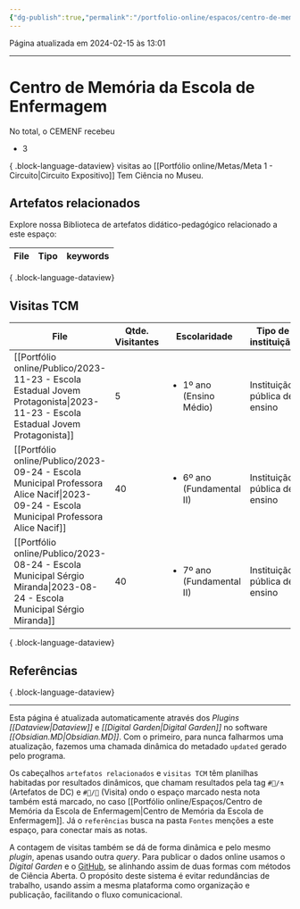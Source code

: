 ```yaml
---
{"dg-publish":true,"permalink":"/portfolio-online/espacos/centro-de-memoria-da-escola-de-enfermagem/","tags":["💼/📍"],"created":"2024-02-14T12:36:18.574-03:00","updated":"2024-02-15T13:10:03.308-03:00"}
---
```


Página atualizada em 2024-02-15 às 13:01
***
# Centro de Memória da Escola de Enfermagem

No total, o CEMENF recebeu 
- 3

{ .block-language-dataview}
visitas ao [[Portfólio online/Metas/Meta 1 - Circuito\|Circuito Expositivo]] Tem Ciência no Museu.

## Artefatos relacionados
Explore nossa Biblioteca de artefatos didático-pedagógico relacionado a este espaço:

| File | Tipo | keywords |
| ---- | ---- | -------- |

{ .block-language-dataview}

## Visitas TCM
| File                                                                                                                                       | Qtde. Visitantes | Escolaridade                              | Tipo de instituição           |
| ------------------------------------------------------------------------------------------------------------------------------------------ | ---------------- | ----------------------------------------- | ----------------------------- |
| [[Portfólio online/Publico/2023-11-23 - Escola Estadual Jovem Protagonista\|2023-11-23 - Escola Estadual Jovem Protagonista]]           | 5                | <ul><li>1º ano (Ensino Médio)</li></ul>   | Instituição pública de ensino |
| [[Portfólio online/Publico/2023-09-24 - Escola Municipal Professora Alice Nacif\|2023-09-24 - Escola Municipal Professora Alice Nacif]] | 40               | <ul><li>6º ano (Fundamental II)</li></ul> | Instituição pública de ensino |
| [[Portfólio online/Publico/2023-08-24 - Escola Municipal Sérgio Miranda\|2023-08-24 - Escola Municipal Sérgio Miranda]]                 | 40               | <ul><li>7º ano (Fundamental II)</li></ul> | Instituição pública de ensino |

{ .block-language-dataview}


## Referências


{ .block-language-dataview}


***
Esta página é atualizada automaticamente através dos *Plugins [[Dataview\|Dataview]]* e *[[Digital Garden\|Digital Garden]]* no software *[[Obsidian.MD\|Obsidian.MD]]*. Com o primeiro, para nunca falharmos uma atualização, fazemos uma chamada dinâmica do metadado `updated` gerado pelo programa.

Os cabeçalhos `artefatos relacionados` e `visitas TCM` têm planilhas habitadas por resultados dinâmicos, que chamam resultados pela tag `#💼/⚗️` (Artefatos de DC) e `#💼/📇` (Visita) ondo o espaço marcado nesta nota também está marcado, no caso [[Portfólio online/Espaços/Centro de Memória da Escola de Enfermagem\|Centro de Memória da Escola de Enfermagem]].
Já o `referências` busca na pasta `Fontes` menções a este espaço, para conectar mais as notas.

A contagem de visitas também se dá de forma dinâmica e pelo mesmo *plugin*, apenas usando outra *query*. 
Para publicar o dados online usamos o *Digital Garden* e o [GitHub](https://github.com/rededemuseus/temciencianomuseuwiki), se alinhando assim de duas formas com métodos de Ciência Aberta. O propósito deste sistema é evitar redundâncias de trabalho, usando assim a mesma plataforma como organização e publicação, facilitando o fluxo comunicacional.